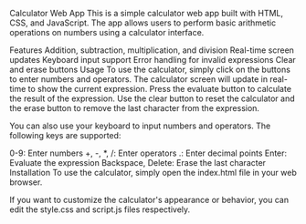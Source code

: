 Calculator Web App
This is a simple calculator web app built with HTML, CSS, and JavaScript. The app allows users to perform basic arithmetic operations on numbers using a calculator interface.

Features
Addition, subtraction, multiplication, and division
Real-time screen updates
Keyboard input support
Error handling for invalid expressions
Clear and erase buttons
Usage
To use the calculator, simply click on the buttons to enter numbers and operators. The calculator screen will update in real-time to show the current expression. Press the evaluate button to calculate the result of the expression. Use the clear button to reset the calculator and the erase button to remove the last character from the expression.

You can also use your keyboard to input numbers and operators. The following keys are supported:

0-9: Enter numbers
+, -, *, /: Enter operators
.: Enter decimal points
Enter: Evaluate the expression
Backspace, Delete: Erase the last character
Installation
To use the calculator, simply open the index.html file in your web browser.

If you want to customize the calculator's appearance or behavior, you can edit the style.css and script.js files respectively.


